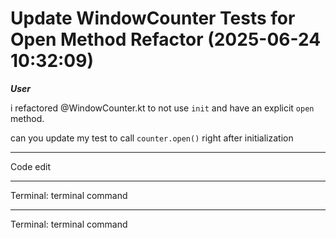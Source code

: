 <!-- Generated by Firebender -->

# Update WindowCounter Tests for Open Method Refactor (2025-06-24 10:32:09)

_**User**_

i refactored @WindowCounter.kt to not use `init` and have an explicit `open` method. 

can you update my test to call `counter.open()` right after initialization

---

Code edit

---

Terminal: terminal command

---

Terminal: terminal command

